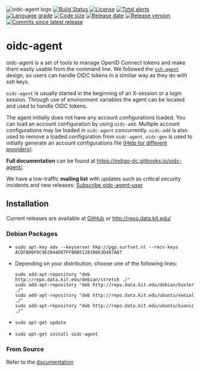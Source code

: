 ![oidc-agent logo](https://raw.githubusercontent.com/indigo-dc/oidc-agent/master/logo_wide.png)
[![Build Status](https://jenkins.indigo-datacloud.eu:8080/buildStatus/icon?job=Pipeline-as-code/oidc-agent/master)](https://jenkins.indigo-datacloud.eu:8080/job/Pipeline-as-code/job/oidc-agent/job/master/)
[![License](https://img.shields.io/github/license/indigo-dc/oidc-agent.svg)](https://github.com/indigo-dc/oidc-agent/blob/master/LICENSE)
[![Total alerts](https://img.shields.io/lgtm/alerts/g/indigo-dc/oidc-agent.svg?logo=lgtm&logoWidth=18)](https://lgtm.com/projects/g/indigo-dc/oidc-agent/alerts/)
[![Language grade](https://img.shields.io/lgtm/grade/cpp/g/indigo-dc/oidc-agent.svg?logo=lgtm&logoWidth=18&label=code%20quality)](https://lgtm.com/projects/g/indigo-dc/oidc-agent/context:cpp)
[![Code size](https://img.shields.io/github/languages/code-size/indigo-dc/oidc-agent.svg)](https://github.com/indigo-dc/oidc-agent/tree/master/src)
[![Release date](https://img.shields.io/github/release-date/indigo-dc/oidc-agent.svg)](https://github.com/indigo-dc/oidc-agent/releases/latest)
[![Release version](https://img.shields.io/github/release/indigo-dc/oidc-agent.svg)](https://github.com/indigo-dc/oidc-agent/releases/latest)
[![Commits since latest release](https://img.shields.io/github/commits-since/indigo-dc/oidc-agent/latest.svg)](https://github.com/indigo-dc/oidc-agent/compare/latest...master)
<!-- [![Commit activity](https://img.shields.io/github/commit-activity/m/indigo-dc/oidc-agent.svg)](https://github.com/indigo-dc/oidc-agent/graphs/commit-activity) -->
<!-- [![Github downloads](https://img.shields.io/github/downloads/indigo-dc/oidc-agent/total.svg?label=github%20downloads&logo=github&style=flat)](https://github.com/indigo-dc/oidc-agent/releases) -->

# oidc-agent
oidc-agent is a set of tools to manage OpenID Connect tokens and make them easily usable 
from the command line. We followed the
[```ssh-agent```](https://www.openssh.com/) design, so users can 
handle OIDC tokens in a similiar way as they do with ssh keys. 

```oidc-agent``` is usually started in the beginning of an X-session or a login session. 
Through use of environment variables the agent can be located and used to handle 
OIDC tokens.

The agent initially does not have any account configurations loaded.  You can load an
account configuration by using ```oidc-add```.  Multiple account configurations may
be loaded in ```oidc-agent``` concurrently.  ```oidc-add``` is also used to remove a loaded
configuration from ```oidc-agent```. ```oidc-gen``` is used to initially generate an account
configurations file [(Help for different
providers)](https://indigo-dc.gitbooks.io/oidc-agent/provider.html).

**Full documentation** can be found at https://indigo-dc.gitbooks.io/oidc-agent/.

We have a low-traffic **mailing list** with updates such as critical security incidents and new releases: [Subscribe oidc-agent-user](https://www.lists.kit.edu/sympa/subscribe/oidc-agent-user)


## Installation
Current releases are available at [GitHub](https://github.com/indigo-dc/oidc-agent/releases) or http://repo.data.kit.edu/

### Debian Packages
- `sudo apt-key adv --keyserver hkp://pgp.surfnet.nl --recv-keys ACDFB08FDC962044D87FF00B512839863D487A87`

- Depending on your distribution, choose one of the following lines:
     ``` 
     sudo add-apt-repository "deb http://repo.data.kit.edu/debian/stretch ./"
     sudo add-apt-repository "deb http://repo.data.kit.edu/debian/buster ./"
     sudo add-apt-repository "deb http://repo.data.kit.edu/ubuntu/xenial ./"
     sudo add-apt-repository "deb http://repo.data.kit.edu/ubuntu/bionic ./"
     ```
- `sudo apt-get update`
- `sudo apt-get install oidc-agent`

### From Source
Refer to the [documentation](https://indigo-dc.gitbooks.io/oidc-agent/install.html#from-source)
